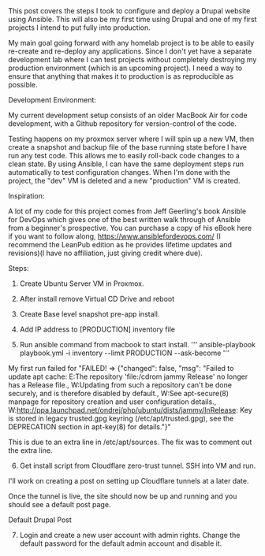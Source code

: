 ​

This post covers the steps I took to configure and deploy a Drupal website using Ansible. This will also be my first time using Drupal and one of my first projects I intend to put fully into production.

 

 

My main goal going forward with any homelab project is to be able to easily re-create and re-deploy any applications. Since I don't yet have a separate development lab where I can test projects without completely destroying my production environment (which is an upcoming project). I need a way to ensure that anything that makes it to production is as reproducible as possible.

Development Environment:

My current development setup consists of an older MacBook Air for code development, with a Github repository for version-control of the code.

Testing happens on my proxmox server where I will spin up a new VM, then create a snapshot and backup file of the base running state before I have run any test code. This allows me to easily roll-back code changes to a clean state. By using Ansible, I can have the same deployment steps run automatically to test configuration changes. When I'm done with the project, the "dev" VM is deleted and a new "production" VM is created.

Inspiration:

A lot of my code for this project comes from Jeff Geerling's book Ansible for DevOps which gives one of the best written walk through of Ansible from a beginner's prospective. You can purchase a copy of his eBook here if you want to follow along, https://www.ansiblefordevops.com/ (I recommend the LeanPub edition as he provides lifetime updates and revisions)(I have no affiliation, just giving credit where due).

Steps:

1. Create Ubuntu Server VM in Proxmox.
2. After install remove Virtual CD Drive and reboot
3. Create Base level snapshot pre-app install.
4. Add IP address to [PRODUCTION] inventory file

5. Run ansible command from macbook to start install.
'''
ansible-playbook playbook.yml -i inventory --limit PRODUCTION --ask-become
'''

My first run failed for "FAILED! => {"changed": false, "msg": "Failed to update apt cache: E:The repository 'file:/cdrom jammy Release' no longer has a Release file., W:Updating from such a repository can't be done securely, and is therefore disabled by default., W:See apt-secure(8) manpage for repository creation and user configuration details., W:http://ppa.launchpad.net/ondrej/php/ubuntu/dists/jammy/InRelease: Key is stored in legacy trusted.gpg keyring (/etc/apt/trusted.gpg), see the DEPRECATION section in apt-key(8) for details."}"

This is due to an extra line in /etc/apt/sources. The fix was to comment out the extra line.

6. Get install script from Cloudflare zero-trust tunnel. SSH into VM and run.

I'll work on creating a post on setting up Cloudflare tunnels at a later date. 

Once the tunnel is live, the site should now be up and running and you should see a default post page.

Default Drupal Post

7. Login and create a new user account with admin rights. Change the default password for the default admin account and disable it. 
​
